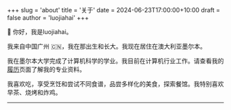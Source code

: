 +++
slug = 'about'
title = '关于'
date = 2024-06-23T17:00:00+10:00
draft = false
author = 'luojiahai'
+++

👋 你好，我是luojiahai。

我来自中国广州 🇨🇳，我在那出生和长大。我现在居住在澳大利亚墨尔本。

我在墨尔本大学完成了计算机科学的学业。我目前在计算机行业工作。请查看我的[履历](/cv)页面了解我的专业资料。

我喜欢吃，享受烹饪和尝试不同食谱，品尝多样化的美食，探索餐馆。我特别喜欢早茶、烧烤和炸鸡。

---

